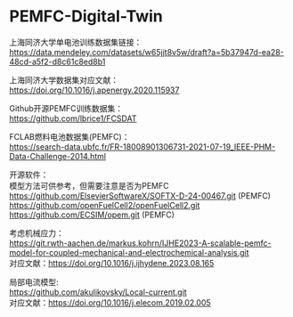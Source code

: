 # PEMFC-Digital-Twin

上海同济大学单电池训练数据集链接：  
https://data.mendeley.com/datasets/w65jjt8v5w/draft?a=5b37947d-ea28-48cd-a5f2-d8c61c8ed8b1

上海同济大学数据集对应文献：  
https://doi.org/10.1016/j.apenergy.2020.115937

Github开源PEMFC训练数据集：  
https://github.com/lbrice1/FCSDAT

FCLAB燃料电池数据集(PEMFC)：  
https://search-data.ubfc.fr/FR-18008901306731-2021-07-19_IEEE-PHM-Data-Challenge-2014.html

开源软件：  
模型方法可供参考，但需要注意是否为PEMFC  
https://github.com/ElsevierSoftwareX/SOFTX-D-24-00467.git  (PEMFC)  
https://github.com/openFuelCell2/openFuelCell2.git   
https://github.com/ECSIM/opem.git  (PEMFC)

考虑机械应力：  
https://git.rwth-aachen.de/markus.kohrn/IJHE2023-A-scalable-pemfc-model-for-coupled-mechanical-and-electrochemical-analysis.git  
对应文献：https://doi.org/10.1016/j.ijhydene.2023.08.165

局部电流模型:  
https://github.com/akulikovsky/Local-current.git  
对应文献：https://doi.org/10.1016/j.elecom.2019.02.005













